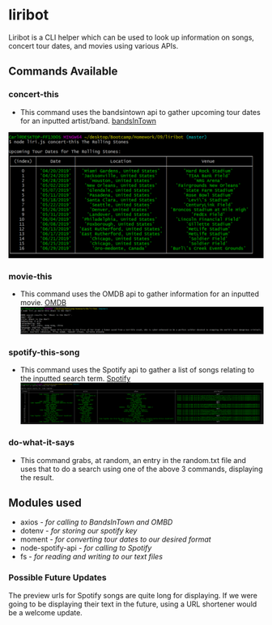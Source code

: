 # liribot

Liribot is a CLI helper which can be used to look up information on songs, concert tour dates, and movies using various APIs.

## Commands Available

### concert-this

* This command uses the bandsintown api to gather upcoming tour dates for an inputted artist/band.
[bandsInTown](https://app.swaggerhub.com/apis-docs/Bandsintown/PublicAPI/3.0.0#/artist%20events/artistEvents)

![Image of concert-this usage](./images/concert-this.PNG)

### movie-this

* This command uses the OMDB api to gather information for an inputted movie.
[OMDB](http://www.omdbapi.com/)
![Image of movie-this usage](./images/movie-this.PNG)

### spotify-this-song

* This command uses the Spotify api to gather a list of songs relating to the inputted search term.
[Spotify](https://developer.spotify.com/)
![Image of spotify-this-song usage](./images/spotify-this-song.PNG)

### do-what-it-says

* This command grabs, at random, an entry in the random.txt file and uses that to do a search using one of the above 3 commands, displaying the result.

## Modules used

* axios - *for calling to BandsInTown and OMBD*
* dotenv - *for storing our spotify key*
* moment - *for converting tour dates to our desired format*
* node-spotify-api - *for calling to Spotify*
* fs - *for reading and writing to our text files*

### Possible Future Updates

The preview urls for Spotify songs are quite long for displaying. If we were going to be displaying their text in the future, using a URL shortener would be a welcome update.